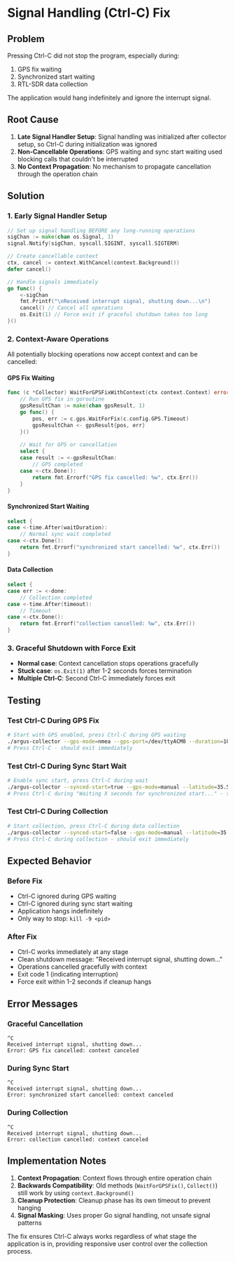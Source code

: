 # Signal Handling (Ctrl-C) Fix

## Problem
Pressing Ctrl-C did not stop the program, especially during:
1. GPS fix waiting
2. Synchronized start waiting
3. RTL-SDR data collection

The application would hang indefinitely and ignore the interrupt signal.

## Root Cause
1. **Late Signal Handler Setup**: Signal handling was initialized after collector setup, so Ctrl-C during initialization was ignored
2. **Non-Cancellable Operations**: GPS waiting and sync start waiting used blocking calls that couldn't be interrupted
3. **No Context Propagation**: No mechanism to propagate cancellation through the operation chain

## Solution

### 1. Early Signal Handler Setup
```go
// Set up signal handling BEFORE any long-running operations
sigChan := make(chan os.Signal, 1)
signal.Notify(sigChan, syscall.SIGINT, syscall.SIGTERM)

// Create cancellable context
ctx, cancel := context.WithCancel(context.Background())
defer cancel()

// Handle signals immediately
go func() {
    <-sigChan
    fmt.Printf("\nReceived interrupt signal, shutting down...\n")
    cancel() // Cancel all operations
    os.Exit(1) // Force exit if graceful shutdown takes too long
}()
```

### 2. Context-Aware Operations
All potentially blocking operations now accept context and can be cancelled:

#### GPS Fix Waiting
```go
func (c *Collector) WaitForGPSFixWithContext(ctx context.Context) error {
    // Run GPS fix in goroutine
    gpsResultChan := make(chan gpsResult, 1)
    go func() {
        pos, err := c.gps.WaitForFix(c.config.GPS.Timeout)
        gpsResultChan <- gpsResult{pos, err}
    }()
    
    // Wait for GPS or cancellation
    select {
    case result := <-gpsResultChan:
        // GPS completed
    case <-ctx.Done():
        return fmt.Errorf("GPS fix cancelled: %w", ctx.Err())
    }
}
```

#### Synchronized Start Waiting
```go
select {
case <-time.After(waitDuration):
    // Normal sync wait completed
case <-ctx.Done():
    return fmt.Errorf("synchronized start cancelled: %w", ctx.Err())
}
```

#### Data Collection
```go
select {
case err := <-done:
    // Collection completed
case <-time.After(timeout):
    // Timeout
case <-ctx.Done():
    return fmt.Errorf("collection cancelled: %w", ctx.Err())
}
```

### 3. Graceful Shutdown with Force Exit
- **Normal case**: Context cancellation stops operations gracefully
- **Stuck case**: `os.Exit(1)` after 1-2 seconds forces termination
- **Multiple Ctrl-C**: Second Ctrl-C immediately forces exit

## Testing

### Test Ctrl-C During GPS Fix
```bash
# Start with GPS enabled, press Ctrl-C during GPS waiting
./argus-collector --gps-mode=nmea --gps-port=/dev/ttyACM0 --duration=10s
# Press Ctrl-C - should exit immediately
```

### Test Ctrl-C During Sync Start Wait
```bash
# Enable sync start, press Ctrl-C during wait
./argus-collector --synced-start=true --gps-mode=manual --latitude=35.533 --longitude=-97.621
# Press Ctrl-C during "Waiting X seconds for synchronized start..." - should exit immediately
```

### Test Ctrl-C During Collection
```bash
# Start collection, press Ctrl-C during data collection
./argus-collector --synced-start=false --gps-mode=manual --latitude=35.533 --longitude=-97.621 --duration=60s
# Press Ctrl-C during collection - should exit immediately
```

## Expected Behavior

### Before Fix
- Ctrl-C ignored during GPS waiting
- Ctrl-C ignored during sync start waiting
- Application hangs indefinitely
- Only way to stop: `kill -9 <pid>`

### After Fix
- Ctrl-C works immediately at any stage
- Clean shutdown message: "Received interrupt signal, shutting down..."
- Operations cancelled gracefully with context
- Exit code 1 (indicating interruption)
- Force exit within 1-2 seconds if cleanup hangs

## Error Messages

### Graceful Cancellation
```
^C
Received interrupt signal, shutting down...
Error: GPS fix cancelled: context canceled
```

### During Sync Start
```
^C
Received interrupt signal, shutting down...
Error: synchronized start cancelled: context canceled
```

### During Collection
```
^C
Received interrupt signal, shutting down...  
Error: collection cancelled: context canceled
```

## Implementation Notes

1. **Context Propagation**: Context flows through entire operation chain
2. **Backwards Compatibility**: Old methods (`WaitForGPSFix()`, `Collect()`) still work by using `context.Background()`
3. **Cleanup Protection**: Cleanup phase has its own timeout to prevent hanging
4. **Signal Masking**: Uses proper Go signal handling, not unsafe signal patterns

The fix ensures Ctrl-C always works regardless of what stage the application is in, providing responsive user control over the collection process.